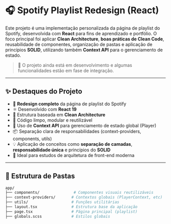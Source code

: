 # 🎧 Spotify Playlist Redesign (React)

Este projeto é uma implementação personalizada da página de playlist do Spotify, desenvolvida com **React** para fins de aprendizado e portfólio. O foco principal foi aplicar **Clean Architecture**, **boas práticas de Clean Code**, reusabilidade de componentes, organização de pastas e aplicação de princípios **SOLID**, utilizando também **Context API** para o gerenciamento de estado.

> 🚀 O projeto ainda está em desenvolvimento e algumas funcionalidades estão em fase de integração.

---

## ✨ Destaques do Projeto

- 🎨 **Redesign completo** da página de playlist do Spotify
- ⚛️ Desenvolvido com **React 19**
- 🧱 Estrutura baseada em **Clean Architecture**
- 🧼 Código limpo, modular e reutilizável
- 🧠 Uso de **Context API** para gerenciamento de estado global (Player)
- 📦 Separação clara de responsabilidades (context-providers, components, utils)
- 💡 Aplicação de conceitos como **separação de camadas**, **responsabilidade única** e princípios do **SOLID**
- 🎯 Ideal para estudos de arquitetura de front-end moderna

---

## 📁 Estrutura de Pastas

```bash
app/
├── components/               # Componentes visuais reutilizáveis
├── context-providers/       # Contextos globais (PlayerContext, etc)
├── utils/                   # Funções utilitárias
├── layout.tsx               # Estrutura base da aplicação
├── page.tsx                 # Página principal (playlist)
├── globals.scss             # Estilos globais
